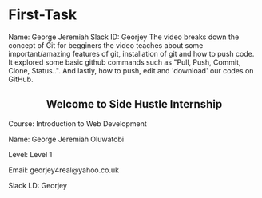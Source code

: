 # First-Task
Name: George Jeremiah
Slack ID: Georjey
The video breaks down the concept of Git for begginers the video teaches about some important/amazing features of git, installation of git and how to push code. It explored some basic github commands such as "Pull, Push, Commit, Clone, Status..". And lastly, how to push, edit and 'download' our codes on GitHub.


<html>
<head>
<title> Side Hustle </title>
</head>
<body>
<h2 align = "center">  Welcome to Side Hustle Internship  </h2>

<p> Course: Introduction to Web Development </p> 
<p>Name: George Jeremiah Oluwatobi  </p>
<p> Level: Level 1 </p> 
<p> Email: georjey4real@yahoo.co.uk </p> 
<p> Slack I.D: Georjey </p>  


</body>
</html>
